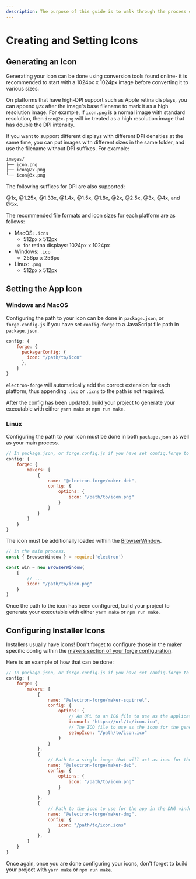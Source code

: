 ```yaml
---
description: The purpose of this guide is to walk through the process of generating and setting an app icon, as well as setting installer and setup icons.
---
```


# Creating and Setting Icons

## Generating an Icon

Generating your icon can be done using conversion tools found online- it is recommended to start with a 1024px x 1024px image before converting it to various sizes. 

On platforms that have high-DPI support such as Apple retina displays, you can append `@2x` after the image's base filename to mark it as a high resolution image. For example, if `icon.png` is a normal image with standard resolution, then `icon@2x.png` will be treated as a high resolution image that has double the DPI intensity. 

If you want to support different displays with different DPI densities at the same time, you can put images with different sizes in the same folder, and use the filename without DPI suffixes. For example:

```txt
images/
├── icon.png
├── icon@2x.png
└── icon@3x.png
```

The following suffixes for DPI are also supported:

@1x, @1.25x, @1.33x, @1.4x, @1.5x, @1.8x, @2x, @2.5x, @3x, @4x, and @5x.

The recommended file formats and icon sizes for each platform are as follows:
- MacOS: `.icns`
    - 512px x 512px
    - for retina displays: 1024px x 1024px
- Windows: `.ico`
    - 256px x 256px
- Linux: `.png`
    - 512px x 512px

## Setting the App Icon

### Windows and MacOS

Configuring the path to your icon can be done in `package.json`, or `forge.config.js` if you have set `config.forge` to a JavaScript file path in `package.json`.

```javascript
config: {
    forge: {
      packagerConfig: {
        icon: "/path/to/icon"
      },
    }
}
```

`electron-forge` will automatically add the correct extension for each platform, thus appending `.ico` or `.icns` to the path is not required.

After the config has been updated, build your project to generate your executable with either `yarn make` or `npm run make`.



### Linux

Configuring the path to your icon must be done in both `package.json` as well as your main process.

```javascript
// In package.json, or forge.config.js if you have set config.forge to a JavaScript file path in package.json
config: {
    forge: {
        makers: [
            {
                name: "@electron-forge/maker-deb",
                config: {
                    options: {
                        icon: "/path/to/icon.png"
                    }
                }
            }
        ]
    }
}
```

The icon must be additionally loaded within the [BrowserWindow](https://www.electronjs.org/docs/latest/api/browser-window#new-browserwindowoptions).

```javascript
// In the main process.
const { BrowserWindow } = require('electron')

const win = new BrowserWindow(
    {
        // ...
        icon: "/path/to/icon.png"
    }
)
```

Once the path to the icon has been configured, build your project to generate your executable with either `yarn make` or `npm run make`.

## Configuring Installer Icons

Installers usually have icons! Don't forget to configure those in the maker specific config within the [makers section of your forge configuration](https://www.electronforge.io/config/makers).

Here is an example of how that can be done:

```javascript
// In package.json, or forge.config.js if you have set config.forge to a JavaScript file path in package.json
config: {
    forge: {
        makers: [
            {
                name: "@electron-forge/maker-squirrel",
                config: {
                    options: {
                        // An URL to an ICO file to use as the application icon (displayed in Control Panel > Programs and Features).
                        iconurl: "https://url/to/icon.ico",
                        // The ICO file to use as the icon for the generated Setup.exe
                        setupIcon: "/path/to/icon.ico"
                    }
                }
            },
            {
                // Path to a single image that will act as icon for the application
                name: "@electron-forge/maker-deb",
                config: {
                    options: {
                        icon: "/path/to/icon.png"
                    }
                }
            },
            {
                // Path to the icon to use for the app in the DMG window
                name: "@electron-forge/maker-dmg",
                config: {
                    icon: "/path/to/icon.icns"
                }
            },
        ]
    }
}
```

Once again, once you are done configuring your icons, don't forget to build your project with `yarn make` or `npm run make`.
